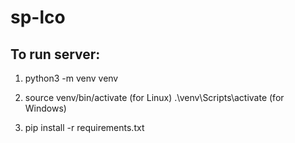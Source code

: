 # sp-lco

## To run server:
1. python3 -m venv venv

2. source venv/bin/activate (for Linux)
   .\venv\Scripts\activate (for Windows)

3. pip install -r requirements.txt